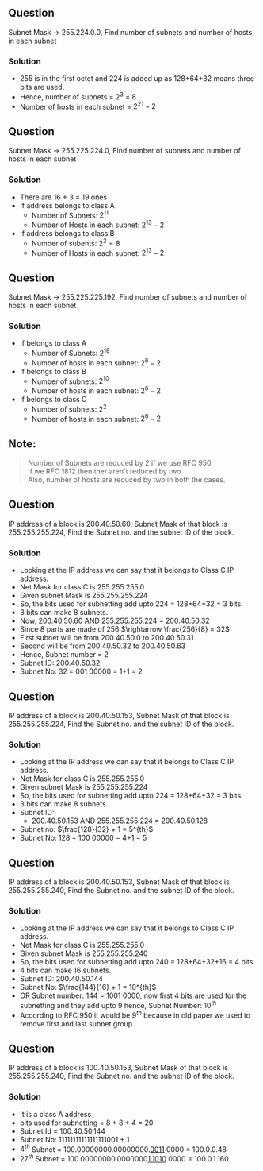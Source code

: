 ## Question
Subnet Mask $\rightarrow$ 255.224.0.0, Find number of subnets and number of hosts in each subnet

### Solution
- 255 is in the first octet and 224 is added up as 128+64+32 means three bits are used.
- Hence, number of subnets = $2^{3}$ = 8
- Number of hosts in each subnet = $2^{21} - 2$

## Question
Subnet Mask $\rightarrow$ 255.225.224.0, Find number of subnets and number of hosts in each subnet

### Solution
- There are 16 + 3 = 19 ones
- If address belongs to class A
  - Number of Subnets: $2^{11}$
  - Number of Hosts in each subnet: $2^{13}-2$
- If address belongs to class B
  - Number of subents: $2^{3} = 8$
  - Number of Hosts in each subnet: $2^{13}-2$

## Question
Subnet Mask $\rightarrow$ 255.225.225.192, Find number of subnets and number of hosts in each subnet

### Solution
- If belongs to class A
  - Number of Subnets: $2^{18}$
  - Number of hosts in each subnet: $2^{6} -2$
- If belongs to class B
  - Number of subnets: $2^{10}$
  - Number of hosts in each subnet: $2^{6} -2$
- If belongs to class C
  - Number of subnets: $2^{2}$
  - Number of hosts in each subnet: $2^{6} -2$

## Note:
> Number of Subnets are reduced by 2 if we use RFC 950  
> If we RFC 1812 then ther aren't reduced by two  
> Also, number of hosts are reduced by two in both the cases.

## Question
IP address of a block is 200.40.50.60, Subnet Mask of that block is 255.255.255.224, Find the Subnet no. and the subnet ID of the block.

### Solution
- Looking at the IP address we can say that it belongs to Class C IP address.
- Net Mask for class C is 255.255.255.0
- Given subnet Mask is 255.255.255.224
- So, the bits used for subnetting add upto 224 = 128+64+32 = 3 bits.
- 3 bits can make 8 subnets.
- Now, 200.40.50.60 AND 255.255.255.224 = 200.40.50.32
- Since 8 parts are made of 256 $\rightarrow \frac{256}{8} = 32$
- First subnet will be from 200.40.50.0 to 200.40.50.31
- Second will be from 200.40.50.32 to 200.40.50.63
- Hence, Subnet number = 2
- Subnet ID: 200.40.50.32
- Subnet No: 32 = 001 00000 = 1+1 = 2

## Question
IP address of a block is 200.40.50.153, Subnet Mask of that block is 255.255.255.224, Find the Subnet no. and the subnet ID of the block.

### Solution
- Looking at the IP address we can say that it belongs to Class C IP address.
- Net Mask for class C is 255.255.255.0
- Given subnet Mask is 255.255.255.224
- So, the bits used for subnetting add upto 224 = 128+64+32 = 3 bits.
- 3 bits can make 8 subnets.
- Subnet ID:
  - 200.40.50.153 AND 255.255.255.224 = 200.40.50.128
- Subnet no: $\frac{128}{32} + 1 = 5^{th}$
- Subnet No: 128 = 100 00000 = 4+1 = 5

## Question
IP address of a block is 200.40.50.153, Subnet Mask of that block is 255.255.255.240, Find the Subnet no. and the subnet ID of the block.

### Solution
- Looking at the IP address we can say that it belongs to Class C IP address.
- Net Mask for class C is 255.255.255.0
- Given subnet Mask is 255.255.255.240
- So, the bits used for subnetting add upto 240 = 128+64+32+16 = 4 bits.
- 4 bits can make 16 subnets.
- Subnet ID: 200.40.50.144
- Subnet No: $\frac{144}{16} + 1 = 10^{th}$
- OR Subnet number: 144 = 1001 0000, now first 4 bits are used for the subnetting and they add upto 9 hence, Subnet Number: $10^{th}$
- According to RFC 950 it would be $9^{th}$ because in old paper we used to remove first and last subnet group.

## Question
IP address of a block is 100.40.50.153, Subnet Mask of that block is 255.255.255.240, Find the Subnet no. and the subnet ID of the block.

### Solution
- It is a class A address
- bits used for subnetting = 8 + 8 + 4 = 20
- Subnet Id = 100.40.50.144
- Subnet No: 11111111111111111001 + 1
- $4^{th}$ Subnet = 100.00000000.00000000.<u>0011</u> 0000 = 100.0.0.48
- $27^{th}$ Subnet = 100.00000000.0000000<u>1.1010</u> 0000 = 100.0.1.160